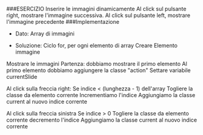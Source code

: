 ###ESERCIZIO
Inserire le immagini dinamicamente
Al click sul pulsante right, mostrare l'immagine successiva.
 Al click sul pulsante left, mostrare l'immagine precedente
###Implementazione
* Dato: Array di immagini

* Soluzione:
 Ciclo for, per ogni elemento di array Creare Elemento immagine

Mostrare le immagini Partenza: dobbiamo mostrare il primo elemento Al primo elemento dobbiamo aggiungere la classe "action"
Settare variabile currentSlide

Al click sulla freccia right: Se indice < (lunghezza - 1) dell'array Togliere la classe da elemento corrente Incrementiamo l'indice Aggiungiamo la classe current al nuovo indice corrente

Al click sulla freccia sinistra Se indice > 0 Togliere la classe da elemento corrente decremento l'indice Aggiungiamo la classe current al nuovo indice corrente